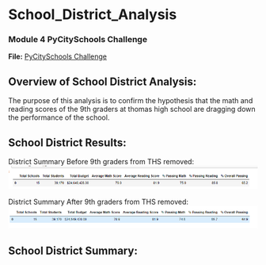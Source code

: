 # School_District_Analysis
 
### Module 4 PyCitySchools Challenge 
**File:** [PyCitySchools Challenge](PyCitySchools_Challenge.ipynb)

## Overview of School District Analysis:
The purpose of this analysis is to confirm the hypothesis that the math and reading scores of the 9th graders at thomas high school are dragging down the performance of the school.

## School District Results:
District Summary Before 9th graders from THS removed:
![District Analysis Before 9th Graders Removed](Resources/District_Analysis_Before.PNG)

District Summary After 9th graders from THS removed:
![District Analysis Before 9th Graders Removed](Resources/District_Analysis.PNG)



## School District Summary:
